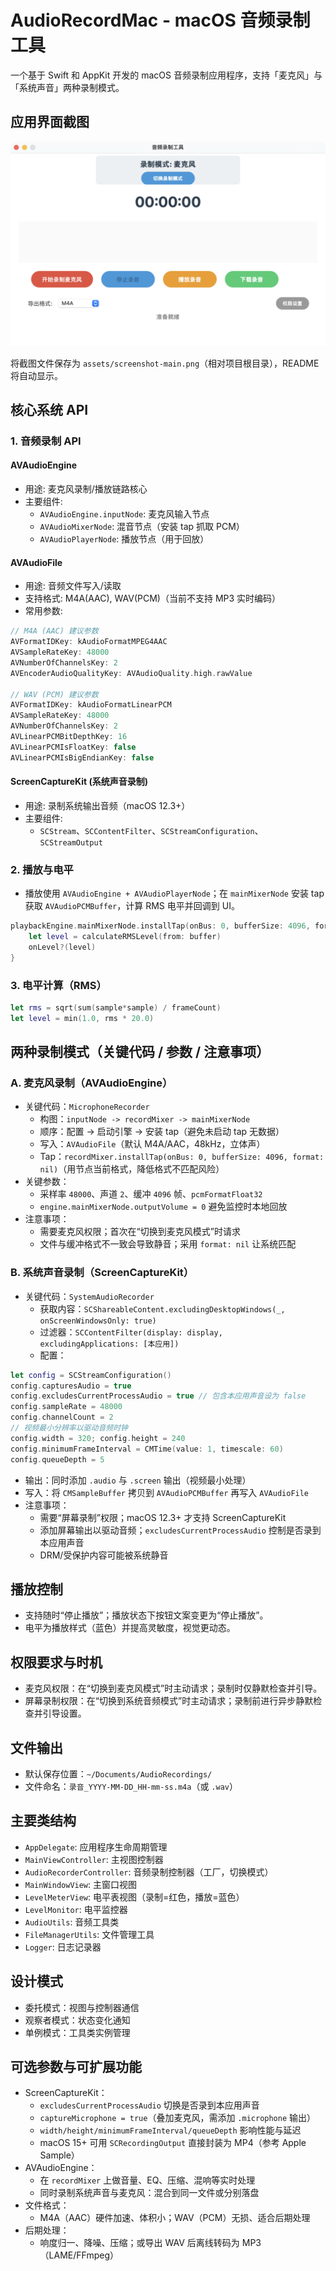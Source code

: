 # AudioRecordMac - macOS 音频录制工具

一个基于 Swift 和 AppKit 开发的 macOS 音频录制应用程序，支持「麦克风」与「系统声音」两种录制模式。

## 应用界面截图

![主界面](assets/screenshot-main.png)

将截图文件保存为 `assets/screenshot-main.png`（相对项目根目录），README 将自动显示。

## 核心系统 API

### 1. 音频录制 API

#### AVAudioEngine
- 用途: 麦克风录制/播放链路核心
- 主要组件:
  - `AVAudioEngine.inputNode`: 麦克风输入节点
  - `AVAudioMixerNode`: 混音节点（安装 tap 抓取 PCM）
  - `AVAudioPlayerNode`: 播放节点（用于回放）

#### AVAudioFile
- 用途: 音频文件写入/读取
- 支持格式: M4A(AAC), WAV(PCM)（当前不支持 MP3 实时编码）
- 常用参数:
```swift
// M4A (AAC) 建议参数
AVFormatIDKey: kAudioFormatMPEG4AAC
AVSampleRateKey: 48000
AVNumberOfChannelsKey: 2
AVEncoderAudioQualityKey: AVAudioQuality.high.rawValue

// WAV (PCM) 建议参数
AVFormatIDKey: kAudioFormatLinearPCM
AVSampleRateKey: 48000
AVNumberOfChannelsKey: 2
AVLinearPCMBitDepthKey: 16
AVLinearPCMIsFloatKey: false
AVLinearPCMIsBigEndianKey: false
```

#### ScreenCaptureKit (系统声音录制)
- 用途: 录制系统输出音频（macOS 12.3+）
- 主要组件:
  - `SCStream`、`SCContentFilter`、`SCStreamConfiguration`、`SCStreamOutput`

### 2. 播放与电平
- 播放使用 `AVAudioEngine + AVAudioPlayerNode`；在 `mainMixerNode` 安装 tap 获取 `AVAudioPCMBuffer`，计算 RMS 电平并回调到 UI。
```swift
playbackEngine.mainMixerNode.installTap(onBus: 0, bufferSize: 4096, format: nil) { buffer, _ in
    let level = calculateRMSLevel(from: buffer)
    onLevel?(level)
}
```

### 3. 电平计算（RMS）
```swift
let rms = sqrt(sum(sample*sample) / frameCount)
let level = min(1.0, rms * 20.0)
```

## 两种录制模式（关键代码 / 参数 / 注意事项）

### A. 麦克风录制（AVAudioEngine）
- 关键代码：`MicrophoneRecorder`
  - 构图：`inputNode -> recordMixer -> mainMixerNode`
  - 顺序：配置 -> 启动引擎 -> 安装 tap（避免未启动 tap 无数据）
  - 写入：`AVAudioFile`（默认 M4A/AAC，48kHz，立体声）
  - Tap：`recordMixer.installTap(onBus: 0, bufferSize: 4096, format: nil)`（用节点当前格式，降低格式不匹配风险）
- 关键参数：
  - 采样率 `48000`、声道 `2`、缓冲 `4096` 帧、`pcmFormatFloat32`
  - `engine.mainMixerNode.outputVolume = 0` 避免监控时本地回放
- 注意事项：
  - 需要麦克风权限；首次在“切换到麦克风模式”时请求
  - 文件与缓冲格式不一致会导致静音；采用 `format: nil` 让系统匹配

### B. 系统声音录制（ScreenCaptureKit）
- 关键代码：`SystemAudioRecorder`
  - 获取内容：`SCShareableContent.excludingDesktopWindows(_, onScreenWindowsOnly: true)`
  - 过滤器：`SCContentFilter(display: display, excludingApplications: [本应用])`
  - 配置：
```swift
let config = SCStreamConfiguration()
config.capturesAudio = true
config.excludesCurrentProcessAudio = true // 包含本应用声音设为 false
config.sampleRate = 48000
config.channelCount = 2
// 视频最小分辨率以驱动音频时钟
config.width = 320; config.height = 240
config.minimumFrameInterval = CMTime(value: 1, timescale: 60)
config.queueDepth = 5
```
  - 输出：同时添加 `.audio` 与 `.screen` 输出（视频最小处理）
  - 写入：将 `CMSampleBuffer` 拷贝到 `AVAudioPCMBuffer` 再写入 `AVAudioFile`
- 注意事项：
  - 需要“屏幕录制”权限；macOS 12.3+ 才支持 ScreenCaptureKit
  - 添加屏幕输出以驱动音频；`excludesCurrentProcessAudio` 控制是否录到本应用声音
  - DRM/受保护内容可能被系统静音

## 播放控制
- 支持随时“停止播放”；播放状态下按钮文案变更为“停止播放”。
- 电平为播放样式（蓝色）并提高灵敏度，视觉更动态。

## 权限要求与时机
- 麦克风权限：在“切换到麦克风模式”时主动请求；录制时仅静默检查并引导。
- 屏幕录制权限：在“切换到系统音频模式”时主动请求；录制前进行异步静默检查并引导设置。

## 文件输出
- 默认保存位置：`~/Documents/AudioRecordings/`
- 文件命名：`录音_YYYY-MM-DD_HH-mm-ss.m4a`（或 `.wav`）

## 主要类结构
- `AppDelegate`: 应用程序生命周期管理
- `MainViewController`: 主视图控制器
- `AudioRecorderController`: 音频录制控制器（工厂，切换模式）
- `MainWindowView`: 主窗口视图
- `LevelMeterView`: 电平表视图（录制=红色，播放=蓝色）
- `LevelMonitor`: 电平监控器
- `AudioUtils`: 音频工具类
- `FileManagerUtils`: 文件管理工具
- `Logger`: 日志记录器

## 设计模式
- 委托模式：视图与控制器通信
- 观察者模式：状态变化通知
- 单例模式：工具类实例管理

## 可选参数与可扩展功能
- ScreenCaptureKit：
  - `excludesCurrentProcessAudio` 切换是否录到本应用声音
  - `captureMicrophone = true`（叠加麦克风，需添加 `.microphone` 输出）
  - `width/height/minimumFrameInterval/queueDepth` 影响性能与延迟
  - macOS 15+ 可用 `SCRecordingOutput` 直接封装为 MP4（参考 Apple Sample）
- AVAudioEngine：
  - 在 `recordMixer` 上做音量、EQ、压缩、混响等实时处理
  - 同时录制系统声音与麦克风：混合到同一文件或分别落盘
- 文件格式：
  - M4A（AAC）硬件加速、体积小；WAV（PCM）无损、适合后期处理
- 后期处理：
  - 响度归一、降噪、压缩；或导出 WAV 后离线转码为 MP3（LAME/FFmpeg）
